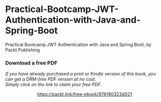 # Practical-Bootcamp-JWT-Authentication-with-Java-and-Spring-Boot
Practical Bootcamp JWT Authentication with Java and Spring Boot, by Packt Publishing
### Download a free PDF

 <i>If you have already purchased a print or Kindle version of this book, you can get a DRM-free PDF version at no cost.<br>Simply click on the link to claim your free PDF.</i>
<p align="center"> <a href="https://packt.link/free-ebook/9781803234021">https://packt.link/free-ebook/9781803234021 </a> </p>